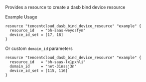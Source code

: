 Provides a resource to create a dasb bind device resource

Example Usage

```hcl
resource "tencentcloud_dasb_bind_device_resource" "example" {
  resource_id   = "bh-saas-weyosfym"
  device_id_set = [17, 18]
}
```

Or custom `domain_id` parameters

```hcl
resource "tencentcloud_dasb_bind_device_resource" "example" {
  resource_id   = "bh-saas-lx1pxhli"
  domain_id     = "net-31nssj3n"
  device_id_set = [115, 116]
}
```
